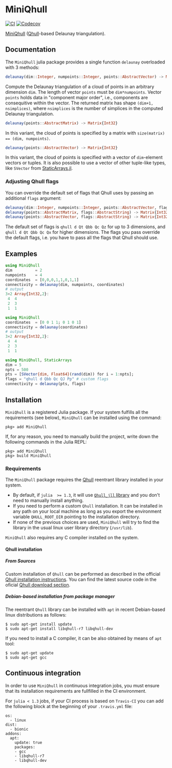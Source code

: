# MiniQhull

[![CI](https://github.com/gridap/MiniQhull.jl/workflows/CI/badge.svg)](https://github.com/gridap/MiniQhull.jl/actions)
[![Codecov](https://codecov.io/gh/gridap/MiniQhull.jl/branch/master/graph/badge.svg)](https://codecov.io/gh/gridap/MiniQhull.jl)

[MiniQhull](https://github.com/gridap/MiniQhull.jl) ([Qhull](http://www.qhull.org/)-based Delaunay triangulation).

## Documentation

The `MiniQhull` julia package provides a single function `delaunay` overloaded with 3 methods:

```julia
delaunay(dim::Integer, numpoints::Integer, points::AbstractVector) -> Matrix{Int32}
```

Compute the Delaunay triangulation of a cloud of points in an arbitrary dimension `dim`. The length of vector `points` must be `dim*numpoints`. Vector `points` holds data in "component major order", i.e., components are consequitive within the vector. The returned matrix has shape `(dim+1, nsimplices)`, where `nsimplices` is the number of
simplices in the computed Delaunay triangulation.

```julia
delaunay(points::AbstractMatrix) -> Matrix{Int32}
```

In this variant, the cloud of points is specified by a matrix with `size(matrix) == (dim, numpoints)`.

```julia
delaunay(points::AbstractVector) -> Matrix{Int32}
```

In this variant, the cloud of points is specified with a vector of `dim`-element vectors or
tuples. It is also possible to use a vector of other tuple-like types, like `SVector` from 
[StaticArrays.jl](https://github.com/JuliaArrays/StaticArrays.jl).

### Adjusting Qhull flags

You can override the default set of flags that Qhull uses by passing
an additional `flags` argument:

```julia
delaunay(dim::Integer, numpoints::Integer, points::AbstractVector, flags::AbstractString) -> Matrix{Int32}
delaunay(points::AbstractMatrix, flags::AbstractString) -> Matrix{Int32}
delaunay(points::AbstractVector, flags::AbstractString) -> Matrix{Int32}
```

The default set of flags is `qhull d Qt Qbb Qc Qz` for up to 3 dimensions, and `qhull d Qt Qbb Qc Qx` for higher dimensions. The flags you pass override the default flags, i.e. you have to pass all the flags that Qhull should use.

## Examples

```julia
using MiniQhull
dim          = 2
numpoints    = 4
coordinates  = [0,0,0,1,1,0,1,1]
connectivity = delaunay(dim, numpoints, coordinates)
# output
3×2 Array{Int32,2}:
 4  4
 2  3
 1  1
```

```julia
using MiniQhull
coordinates  = [0 0 1 1; 0 1 0 1]
connectivity = delaunay(coordinates)
# output
3×2 Array{Int32,2}:
 4  4
 2  3
 1  1
```

```julia
using MiniQhull, StaticArrays
dim = 5
npts = 500
pts = [SVector{dim, Float64}(rand(dim)) for i = 1:npts];
flags = "qhull d Qbb Qc QJ Pp" # custom flags
connectivity = delaunay(pts, flags)
```

## Installation

`MiniQhull` is a registered Julia package. If your system fulfills all the requirements (see below), `MiniQhull` can be installed using the command:

```
pkg> add MiniQhull
```

If, for any reason, you need to manually build the project, write down the following commands in the Julia REPL:
```
pkg> add MiniQhull
pkg> build MiniQhull
```

### Requirements

The `MiniQhull` package requires the [Qhull](http://www.qhull.org/) reentrant library installed in your system. 

  - By default, if `julia  >= 1.3`, it will use [`Qhull_jll` library](https://github.com/JuliaBinaryWrappers/Qhull_jll.jl) and you don't need to manually install anything.
  - If you need to perform a custom `Qhull` installation. It can be installed in any path on your local machine as long as you export the environment variable `QHULL_ROOT_DIR` pointing to the installation directory. 
  - If none of the previous choices are used, `MiniQhull` will try to find the library in the usual linux user library directory (`/usr/lib`).

`MiniQhull` also requires any C compiler installed on the system.

#### Qhull installation

##### From Sources

Custom installation of `Qhull` can be performed as described in the official [Qhull installation instructions](http://www.qhull.org/README.txt). 
You can find the latest source code in the oficial [Qhull download section](http://www.qhull.org/download/).

##### Debian-based installation from package manager

The reentrant `Qhull` library can be installed with `apt` in recent Debian-based linux distributions as follows:

```
$ sudo apt-get install update
$ sudo apt-get install libqhull-r7 libqhull-dev
```

If you need to install a C compiler, it can be also obtained by means of `apt` tool:
```
$ sudo apt-get update
$ sudo apt-get gcc
```

## Continuous integration

In order to use `MiniQhull` in continuous integration jobs, you must ensure that its installation requirements are fullfilled in the CI environment.

For `julia < 1.3` jobs, if your CI process is based on `Travis-CI` you can add the following block at the beginning of your `.travis.yml` file:

```
os:
  - linux
dist:
  - bionic
addons:
  apt:
    update: true
    packages:
    - gcc
    - libqhull-r7
    - libqhull-dev
```

